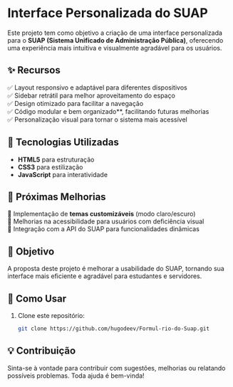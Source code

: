 
# **Interface Personalizada do SUAP**  

Este projeto tem como objetivo a criação de uma interface personalizada para o **SUAP (Sistema Unificado de Administração Pública)**, oferecendo uma experiência mais intuitiva e visualmente agradável para os usuários.  

## ✨ **Recursos**  
✅ Layout responsivo e adaptável para diferentes dispositivos  
✅ Sidebar retrátil para melhor aproveitamento do espaço  
✅ Design otimizado para facilitar a navegação  
✅ Código modular e bem organizado**, facilitando futuras melhorias  
✅ Personalização visual para tornar o sistema mais acessível  

## 🚀 **Tecnologias Utilizadas**  
- **HTML5** para estruturação  
- **CSS3** para estilização  
- **JavaScript** para interatividade

## 🔄 **Próximas Melhorias**  
🔹 Implementação de **temas customizáveis** (modo claro/escuro)  
🔹 Melhorias na acessibilidade para usuários com deficiência visual  
🔹 Integração com a API do SUAP para funcionalidades dinâmicas  

## 📌 **Objetivo**  
A proposta deste projeto é melhorar a usabilidade do SUAP, tornando sua interface mais eficiente e agradável para estudantes e servidores.  

## 📌 **Como Usar**  
1. Clone este repositório:  
   ```bash
   git clone https://github.com/hugodeev/Formul-rio-do-Suap.git
   ```  

## 💡 **Contribuição**  
Sinta-se à vontade para contribuir com sugestões, melhorias ou relatando possíveis problemas. Toda ajuda é bem-vinda!  
